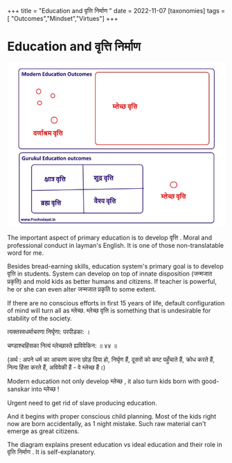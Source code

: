 +++
title = "Education and वृत्ति निर्माण "
date = 2022-11-07
[taxonomies]
tags = [ "Outcomes","Mindset","Virtues"]
+++

# Education and वृत्ति निर्माण

![Untitled](edu_005.png)

The important aspect of primary education is to develop वृत्ति . Moral and professional conduct in layman's English. It is one of those non-translatable word for me.

Besides bread-earning skills, education system's primary goal is to develop वृत्ति in students. System can develop on top of innate disposition (जन्मजात प्रकृति) and mold kids as better humans and citizens. If teacher is powerful, he or she can even alter जन्मजात प्रकृति to some extent.

If there are no conscious efforts in first 15 years of life, default configuration of mind will turn all as म्लेच्छ. म्लेच्छ वृत्ति is something that is undesirable for stability of the society.

त्यक्तस्वधर्माचरणा निर्घृणा: परपीडका: ।

चण्डाश्चहिंसका नित्यं म्लेच्छास्ते ह्यविवेकिन: ॥ ४४ ॥

(अर्थ :  अपने धर्म का आचरण करना छोड़ दिया हो, निर्घृण हैं, दूसरों को कष्ट  पहुँचाते हैं, क्रोध करते हैं, नित्य हिंसा करते हैं, अविवेकी हैं - वे म्लेच्छ हैं।)

Modern education not only develop म्लेच्छ , it also turn kids born with good-sanskar into म्लेच्छ !

Urgent need to get rid of slave producing education.

And it begins with proper conscious child planning. Most of the kids right now are born accidentally, as 1 night mistake. Such raw material can't emerge as great citizens.

The diagram explains present education vs ideal education and their role in वृत्ति निर्माण . It is self-explanatory.